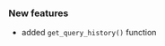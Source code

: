 <!-- Delete the sections that don't apply -->

### New features

- added `get_query_history()` function

